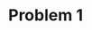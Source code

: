 # Problem 1
<!DOCTYPE html>
<html>
<head>
<title>Charged Particle Simulation</title>
<style>
  body { margin: 0; }
  canvas { display: block; }
</style>
</head>
<body>
<canvas id="simulationCanvas"></canvas>
<script>
  const canvas = document.getElementById('simulationCanvas');
  const ctx = canvas.getContext('2d');

  canvas.width = window.innerWidth;
  canvas.height = window.innerHeight;

  // Constants (units are arbitrary)
  const q = 1;     // Charge of the particle
  const m = 1;     // Mass of the particle
  const B0 = 0.001; // Magnetic field strength (in the z-direction)
  const E = { x: 0, y: 0 }; // Electric field

  // Initial state of the particle
  let particle = {
    x: canvas.width / 2,
    y: canvas.height / 2,
    vx: 50,
    vy: 0,
    radius: 5,
    color: 'red',
    path: [] // Array to store the trajectory points
  };

  // Function to update the particle's state
  function updateParticle() {
    // Calculate the Lorentz force (F = q(E + v x B))
    const Fx = q * (E.x + particle.vy * B0);
    const Fy = q * (E.y - particle.vx * B0);

    // Calculate the acceleration (a = F / m)
    const ax = Fx / m;
    const ay = Fy / m;

    // Update the velocity (using Euler's method)
    particle.vx += ax;
    particle.vy += ay;

    // Update the position
    particle.x += particle.vx;
    particle.y += particle.vy;

    // Store the current position in the path
    particle.path.push({ x: particle.x, y: particle.y });
    if (particle.path.length > 500) { // Limit the length of the trajectory
      particle.path.shift();
    }

    // Simple boundary collision (reflection)
    if (particle.x + particle.radius > canvas.width || particle.x - particle.radius < 0) {
      particle.vx *= -1;
    }
    if (particle.y + particle.radius > canvas.height || particle.y - particle.radius < 0) {
      particle.vy *= -1;
    }
  }

  // Function to draw on the canvas
  function draw() {
    ctx.clearRect(0, 0, canvas.width, canvas.height);

    // Draw the trajectory
    ctx.beginPath();
    ctx.strokeStyle = 'gray';
    ctx.lineWidth = 1;
    for (let i = 0; i < particle.path.length - 1; i++) {
      ctx.moveTo(particle.path[i].x, particle.path[i].y);
      ctx.lineTo(particle.path[i + 1].x, particle.path[i + 1].y);
    }
    ctx.stroke();

    // Draw the particle
    ctx.beginPath();
    ctx.arc(particle.x, particle.y, particle.radius, 0, Math.PI * 2);
    ctx.fillStyle = particle.color;
    ctx.fill();
  }

  // Animation loop
  function loop() {
    updateParticle();
    draw();
    requestAnimationFrame(loop);
  }

  // Start the animation
  loop();
</script>
</body>
</html>